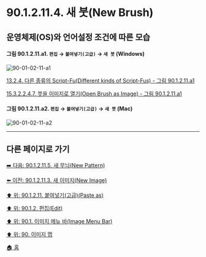 # 90.1.2.11.4. 새 붓(New Brush)
## 운영체제(OS)와 언어설정 조건에 따른 모습

<a id="90-01-02-11-a1"></a>

#### 그림 90.1.2.11.a1. `편집` → `붙여넣기(고급)` → `새 붓` (Windows)
![90-01-02-11-a1](https://github.com/wonder13662/gimp/assets/15767104/09a39cc5-190c-40a6-ab56-827f16054255)

[13.2.4. 다른 종류의 Script-Fu(Different kinds of Script-Fus) - 그림 90.1.2.11.a1](./13-02-04-different-kinds-of-script-fus.md#90-01-02-11-a1)

[15.3.2.2.4.7. 붓을 이미지로 열기(Open Brush as Image) - 그림 90.1.2.11.a1](./15-03-02-02-04-07-open_brush_as_image.md#90-01-02-11-a1)

<a id="90-01-02-11-a2"></a>

#### 그림 90.1.2.11.a2. `편집` → `붙여넣기(고급)` → `새 붓` (Mac)
![90-01-02-11-a2](https://github.com/wonder13662/gimp/assets/15767104/c1b86a23-2871-4a2a-a3fb-b4b3619bac90)

***

## 다른 페이지로 가기

[➡️ 다음: 90.1.2.11.5. 새 무늬(New Pattern)](./90-01-02-11-05-new_pattern.md)

[⬅️ 이전: 90.1.2.11.3. 새 이미지(New Image)](./90-01-02-11-03-new_image.md)

[⬆️ 위: 90.1.2.11. 붙여넣기(고급)(Paste as)](./90-01-02-11-00-paste_as.md)

[⬆️ 위: 90.1.2. 편집(Edit)](./90-01-02-00-edit.md)

[⬆️ 위: 90.1. 이미지 메뉴 바(Image Menu Bar)](./90-01-00-image-menu-bar.md)

[⬆️ 위: 90. 이미지 맵](./90-00-image-map.md)

[🏠 홈](./00-home.md)